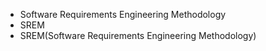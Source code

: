 ﻿- Software Requirements Engineering Methodology
- SREM
- SREM(Software Requirements Engineering Methodology)
